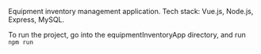 Equipment inventory management application. Tech stack: Vue.js, Node.js, Express, MySQL.

To run the project, go into the equipmentInventoryApp directory, and run ``` npm run ```

